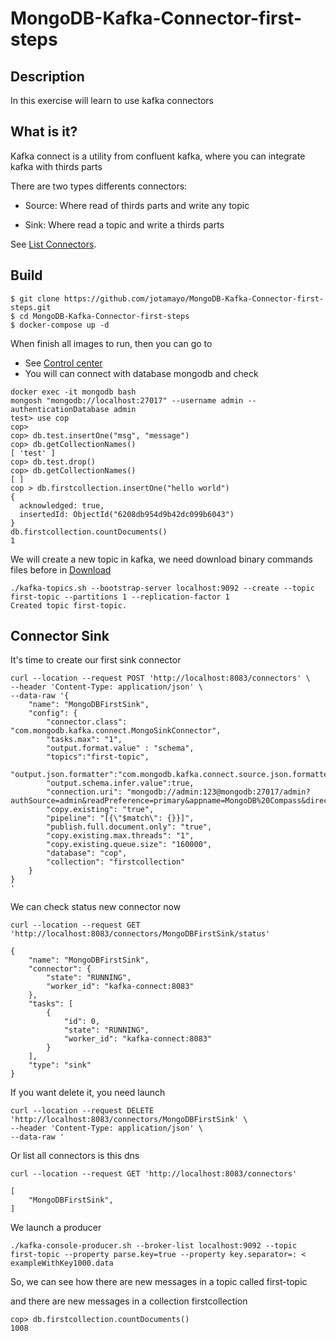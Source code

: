 # MongoDB-Kafka-Connector-first-steps

## Description

In this exercise will learn to use kafka connectors

## What is it?

Kafka connect is a utility from confluent kafka, where you can integrate kafka with thirds parts

There are two types differents connectors: 

- Source: Where read of thirds parts and write any topic

- Sink: Where read a topic and write a thirds parts

See [List Connectors](https://www.confluent.io/product/connectors/?utm_medium=sem&utm_source=google&utm_campaign=ch.sem_br.nonbrand_tp.prs_tgt.kafka-connectors_mt.xct_rgn.emea_lng.eng_dv.all_con.kafka-connectors&utm_term=kafka+connectors+list&placement=&device=c&creative=&gclid=CjwKCAiAo4OQBhBBEiwA5KWu_5T468HK1OJu9zwwnW6f3RrRCmyHfYgn0-yPlEHw4Wb0g5DrFS8i6hoCJ18QAvD_BwE).

## Build

```
$ git clone https://github.com/jotamayo/MongoDB-Kafka-Connector-first-steps.git
$ cd MongoDB-Kafka-Connector-first-steps
$ docker-compose up -d
```

When finish all images to run, then you can go to

- See [Control center](http://localhost:9021)
- You will can connect with database mongodb and check


```
docker exec -it mongodb bash
mongosh "mongodb://localhost:27017" --username admin --authenticationDatabase admin
test> use cop
cop>
cop> db.test.insertOne("msg", "message")
cop> db.getCollectionNames()
[ 'test' ]
cop> db.test.drop()
cop> db.getCollectionNames()
[ ]
cop > db.firstcollection.insertOne("hello world")
{
  acknowledged: true,
  insertedId: ObjectId("6208db954d9b42dc099b6043")
}
db.firstcollection.countDocuments()
1
```

We will create a new topic in kafka, we need download binary commands files before in [Download](https://www.apache.org/dyn/closer.cgi?path=/kafka/3.1.0/kafka_2.12-3.1.0.tgz)

```
./kafka-topics.sh --bootstrap-server localhost:9092 --create --topic first-topic --partitions 1 --replication-factor 1
Created topic first-topic.
```

## Connector Sink

It's time to create our first sink connector

```
curl --location --request POST 'http://localhost:8083/connectors' \
--header 'Content-Type: application/json' \
--data-raw '{
    "name": "MongoDBFirstSink",
    "config": {
        "connector.class": "com.mongodb.kafka.connect.MongoSinkConnector",
        "tasks.max": "1",
        "output.format.value" : "schema",
        "topics":"first-topic",
        "output.json.formatter":"com.mongodb.kafka.connect.source.json.formatter.SimplifiedJson",
        "output.schema.infer.value":true,
        "connection.uri": "mongodb://admin:123@mongodb:27017/admin?authSource=admin&readPreference=primary&appname=MongoDB%20Compass&directConnection=true&ssl=false",
        "copy.existing": "true",
        "pipeline": "[{\"$match\": {}}]",
        "publish.full.document.only": "true",
        "copy.existing.max.threads": "1",
        "copy.existing.queue.size": "160000",
        "database": "cop",
        "collection": "firstcollection"
    }
}
'    
```

We can check  status new connector now

```
curl --location --request GET 'http://localhost:8083/connectors/MongoDBFirstSink/status'

{
    "name": "MongoDBFirstSink",
    "connector": {
        "state": "RUNNING",
        "worker_id": "kafka-connect:8083"
    },
    "tasks": [
        {
            "id": 0,
            "state": "RUNNING",
            "worker_id": "kafka-connect:8083"
        }
    ],
    "type": "sink"
}
```

If you want delete it, you need launch

```
curl --location --request DELETE 'http://localhost:8083/connectors/MongoDBFirstSink' \
--header 'Content-Type: application/json' \
--data-raw '   
```

Or list all connectors is this dns

```
curl --location --request GET 'http://localhost:8083/connectors'

[
    "MongoDBFirstSink",
]
``` 

We launch a producer

```
./kafka-console-producer.sh --broker-list localhost:9092 --topic first-topic --property parse.key=true --property key.separator=: < exampleWithKey1000.data
```

So, we can see how there are new messages in a topic called first-topic



and there are new messages in a collection firstcollection

```
cop> db.firstcollection.countDocuments()
1008
```
